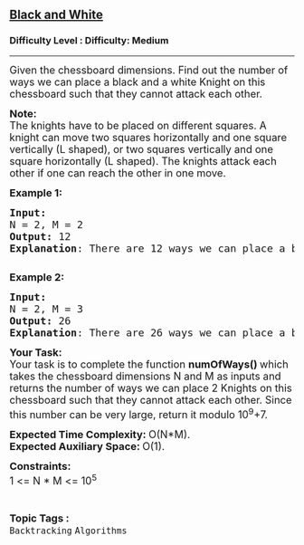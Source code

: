 <h2><a href="https://www.geeksforgeeks.org/problems/black-and-white-1587115620/1">Black and White</a></h2><h3>Difficulty Level : Difficulty: Medium</h3><hr><div class="problems_problem_content__Xm_eO"><p><span style="font-size:18px">Given&nbsp;the chessboard dimensions. Find out the number of ways we can place a black and a white Knight on this chessboard such that they cannot attack each other.</span></p>

<p><span style="font-size:18px"><strong>Note:</strong><br>
The knights have to be placed on different squares. A knight can move two squares horizontally and one square vertically (L shaped), or two squares vertically and one square horizontally (L shaped). The knights attack each other if one can reach the other in one move.</span></p>

<p><strong><span style="font-size:18px">Example 1:</span></strong></p>

<pre><strong><span style="font-size:18px">Input:
</span></strong><span style="font-size:18px">N = 2, M = 2
<strong>Output: </strong>12 
<strong>Explanation</strong>: There are 12 ways we can place a black and a white Knight on this chessboard such that they cannot attack each other.</span>

</pre>

<p><strong><span style="font-size:18px">Example 2:</span></strong></p>

<pre><strong><span style="font-size:18px">Input:
</span></strong><span style="font-size:18px">N = 2, M = 3
<strong>Output: </strong>26
<strong>Explanation</strong>: There are 26 ways we can place a black and a white Knight on this chessboard such that they cannot attack each other.</span>
</pre>

<p><span style="font-size:18px"><strong>Your Task:</strong><br>
Your task is to complete the function <strong>numOfWays()&nbsp;</strong>which takes the chessboard dimensions N and M as inputs and returns the number of ways we can place 2 Knights on this chessboard such that they cannot attack each other. Since this number can be very large, return it modulo 10<sup>9</sup>+7.</span></p>

<p><span style="font-size:18px"><strong>Expected Time Complexity:&nbsp;</strong>O(N*M).<br>
<strong>Expected Auxiliary Space:&nbsp;</strong>O(1).</span></p>

<p><span style="font-size:18px"><strong>Constraints:</strong></span><br>
<span style="font-size:18px">1 &lt;= N&nbsp;* M &lt;= 10<sup>5</sup></span></p>
</div><br><p><span style=font-size:18px><strong>Topic Tags : </strong><br><code>Backtracking</code>&nbsp;<code>Algorithms</code>&nbsp;